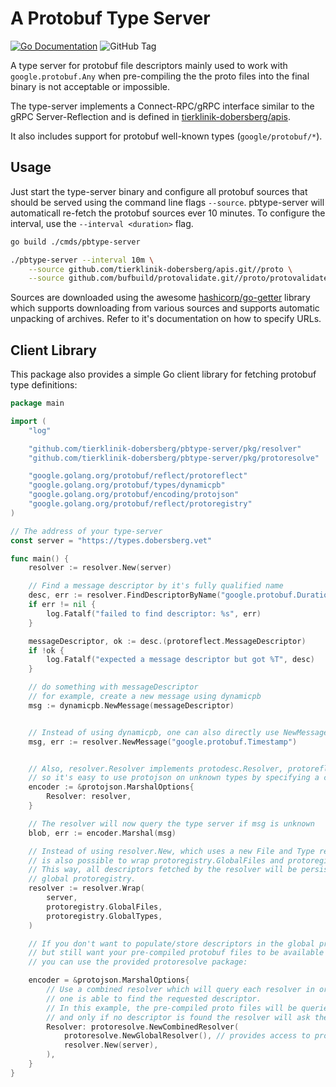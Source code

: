 # A Protobuf Type Server

[![Go Documentation](http://img.shields.io/badge/go-documentation-blue.svg?style=flat-square)][godocs]
![GitHub Tag](https://img.shields.io/github/v/tag/tierklinik-dobersberg/pbtype-server)

[godocs]: http://godoc.org/github.com/tierklinik-dobersberg/pbtype-server

A type server for protobuf file descriptors mainly used to work with `google.protobuf.Any` when pre-compiling the the proto files into the final binary is not acceptable or impossible.

The type-server implements a Connect-RPC/gRPC interface similar to the gRPC Server-Reflection and is defined in [tierklinik-dobersberg/apis](https://github.com/tierklinik-dobersberg/apis/blob/main/proto/tkd/typeserver/v1/typeserver.proto).

It also includes support for protobuf well-known types (`google/protobuf/*`).

## Usage

Just start the type-server binary and configure all protobuf sources that should be served using the command line flags `--source`. pbtype-server will automaticall re-fetch the protobuf sources ever 10 minutes. To configure the interval, use the `--interval <duration>` flag.

```bash
go build ./cmds/pbtype-server

./pbtype-server --interval 10m \
    --source github.com/tierklinik-dobersberg/apis.git//proto \
    --source github.com/bufbuild/protovalidate.git//proto/protovalidate
```

Sources are downloaded using the awesome [hashicorp/go-getter](https://github.com/hashicorp/go-getter) library which supports downloading from various sources and supports automatic unpacking of archives. Refer to it's documentation on how to specify URLs. 

## Client Library

This package also provides a simple Go client library for fetching protobuf type definitions:

```go
package main

import (
    "log"

    "github.com/tierklinik-dobersberg/pbtype-server/pkg/resolver"
    "github.com/tierklinik-dobersberg/pbtype-server/pkg/protoresolve"

    "google.golang.org/protobuf/reflect/protoreflect"
    "google.golang.org/protobuf/types/dynamicpb"
    "google.golang.org/protobuf/encoding/protojson"
    "google.golang.org/protobuf/reflect/protoregistry"
)

// The address of your type-server
const server = "https://types.dobersberg.vet"

func main() {
    resolver := resolver.New(server)

    // Find a message descriptor by it's fully qualified name
    desc, err := resolver.FindDescriptorByName("google.protobuf.Duration")
    if err != nil {
        log.Fatalf("failed to find descriptor: %s", err)
    }

    messageDescriptor, ok := desc.(protoreflect.MessageDescriptor)
    if !ok {
        log.Fatalf("expected a message descriptor but got %T", desc)
    }

    // do something with messageDescriptor
    // for example, create a new message using dynamicpb
    msg := dynamicpb.NewMessage(messageDescriptor)


    // Instead of using dynamicpb, one can also directly use NewMessage or NewMessageFromBytes
    msg, err := resolver.NewMessage("google.protobuf.Timestamp")


    // Also, resolver.Resolver implements protodesc.Resolver, protoreflect.MessageTypeResolver and protoreflect.ExtensionTypeResolver
    // so it's easy to use protojson on unknown types by specifying a custom resolver:
    encoder := &protojson.MarshalOptions{
        Resolver: resolver,
    }

    // The resolver will now query the type server if msg is unknown
    blob, err := encoder.Marshal(msg)

    // Instead of using resolver.New, which uses a new File and Type registry, it
    // is also possible to wrap protoregistry.GlobalFiles and protoregistry.GlobalTypes.
    // This way, all descriptors fetched by the resolver will be persisted in the 
    // global protoregistry.
    resolver := resolver.Wrap(
        server,
        protoregistry.GlobalFiles,
        protoregistry.GlobalTypes,
    ) 

    // If you don't want to populate/store descriptors in the global protoregistry
    // but still want your pre-compiled protobuf files to be available in the resolver
    // you can use the provided protoresolve package:

    encoder = &protojson.MarshalOptions{
        // Use a combined resolver which will query each resolver in order until
        // one is able to find the requested descriptor.
        // In this example, the pre-compiled proto files will be queries first
        // and only if no descriptor is found the resolver will ask the type-server.
        Resolver: protoresolve.NewCombinedResolver(
            protoresolve.NewGlobalResolver(), // provides access to protoregistry.GlobalFiles and protoregistry.GlobalTypes,
            resolver.New(server),
        ),
    }
}
```